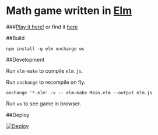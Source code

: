 

Math game written in [Elm](http://www.elm-lang.org)
===================================================

###[Play it here!](http://arturopala.github.io/math-game-elm/) or find it [here](http://builtwithelm.co/)


##Build

`npm install -g elm onchange ws`

##Development

Run `elm-make` to compile `elm.js`.

Run `onchange` to recompile on fly.
```
onchange '*.elm' -v -- elm-make Main.elm --output elm.js
```

Run `ws` to see game in browser.

##Deploy

[![Deploy](https://www.herokucdn.com/deploy/button.svg)](https://heroku.com/deploy)
